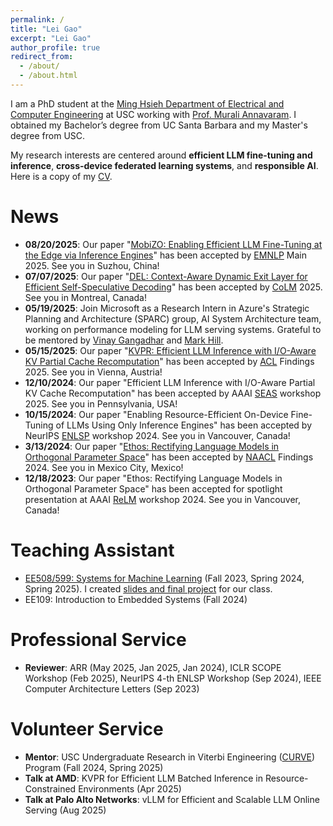 ```yaml
---
permalink: /
title: "Lei Gao"
excerpt: "Lei Gao"
author_profile: true
redirect_from: 
  - /about/
  - /about.html
---
```


I am a PhD student at the [Ming Hsieh Department of Electrical and Computer Engineering](https://minghsiehece.usc.edu/) at USC working with [Prof. Murali Annavaram](http://scip-lab.usc.edu/). I obtained my Bachelor’s degree from UC Santa Barbara and my Master's degree from USC. 

My research interests are centered around **efficient LLM fine-tuning and inference**, **cross-device federated learning systems**, and **responsible AI**. Here is a copy of my [CV](https://drive.google.com/file/d/1_nmI6PbiMfAH85MrOSnA6IIyZP2Sw-k6/view?usp=drive_link).

# News
* **08/20/2025**: Our paper "[MobiZO: Enabling Efficient LLM Fine-Tuning at the Edge via Inference Engines](https://arxiv.org/pdf/2409.15520)" has been accepted by [EMNLP](https://2025.emnlp.org/) Main 2025. See you in Suzhou, China!
* **07/07/2025**: Our paper "[DEL: Context-Aware Dynamic Exit Layer for Efficient Self-Speculative Decoding](https://arxiv.org/abs/2504.05598)" has been accepted by [CoLM](https://colmweb.org/) 2025. See you in Montreal, Canada!
* **05/19/2025**: Join Microsoft as a Research Intern in Azure's Strategic Planning and Architecture (SPARC) group, AI System Architecture team, working on performance modeling for LLM serving systems. Grateful to be mentored by [Vinay Gangadhar](https://www.linkedin.com/in/vinaygangadhar/) and [Mark Hill](https://www.linkedin.com/in/mark-hill-a0b9a21b4/).
* **05/15/2025**: Our paper "[KVPR: Efficient LLM Inference with I/O-Aware KV Partial Cache Recomputation](https://arxiv.org/abs/2411.17089)" has been accepted by [ACL](https://2025.aclweb.org/) Findings 2025. See you in Vienna, Austria!
* **12/10/2024**: Our paper "Efficient LLM Inference with I/O-Aware Partial KV Cache Recomputation" has been accepted by AAAI [SEAS](https://seasworkshop.github.io/aaai25/) workshop 2025. See you in Pennsylvania, USA!
* **10/15/2024**: Our paper "Enabling Resource-Efficient On-Device Fine-Tuning of LLMs Using Only Inference Engines" has been accepted by NeurIPS [ENLSP](https://neurips2024-enlsp.github.io/) workshop 2024. See you in Vancouver, Canada!
* **3/13/2024**: Our paper "[Ethos: Rectifying Language Models in Orthogonal Parameter Space](https://arxiv.org/abs/2403.08994)" has been accepted by [NAACL](https://aclanthology.org/2024.findings-naacl.132/) Findings 2024. See you in Mexico City, Mexico!
* **12/18/2023**: Our paper "Ethos: Rectifying Language Models in Orthogonal Parameter Space" has been accepted for spotlight presentation at AAAI [ReLM](https://sites.google.com/vectorinstitute.ai/relm2024/schedule?authuser=0) workshop 2024. See you in Vancouver, Canada! 

# Teaching Assistant
* [EE508/599: Systems for Machine Learning](https://ece-classes.usc.edu/ee599ml/) (Fall 2023, Spring 2024, Spring 2025). I created [slides and final project](https://drive.google.com/drive/folders/1-O5gVVR6GCFEz3ShQbHKn4ATEo1BcmIT?usp=sharing) for our class.
* EE109: Introduction to Embedded Systems (Fall 2024)

# Professional Service
* **Reviewer**: ARR (May 2025, Jan 2025, Jan 2024), ICLR SCOPE Workshop (Feb 2025), NeurIPS 4-th ENLSP Workshop (Sep 2024), IEEE Computer Architecture Letters (Sep 2023)

# Volunteer Service
* **Mentor**: USC Undergraduate Research in Viterbi Engineering ([CURVE](https://viterbiundergrad.usc.edu/research/curve/)) Program (Fall 2024, Spring 2025)
* **Talk at AMD**: KVPR for Efficient LLM Batched Inference in Resource-Constrained Environments (Apr 2025)
* **Talk at Palo Alto Networks**: vLLM for Efficient and Scalable LLM Online Serving (Aug 2025)
